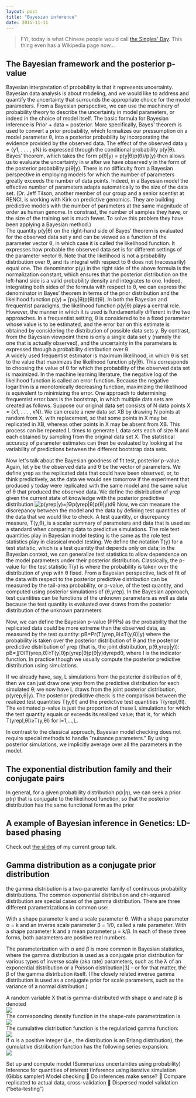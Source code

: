 ```yaml
---
layout: post
title: "Bayesian inference"
date: 2015-11-11
---
```

<blockquote>FYI, today is what Chinese people would call <a href="https://en.wikipedia.org/wiki/Singles%27_Day">the Singles' Day</a>. This thing even has a Wikipedia page now...</blockquote>
<h2>The Bayesian framework and the posterior p-value</h2>
Bayesian interpretation of probability is that it represents uncertainty. Bayesian data analysis is about modeling, and we would like to address and quantify the uncertainty that surrounds the appropriate choice for the model parameters. From a Bayesian perspective, we can use the machinery of probability theory to describe the uncertainty in model parameters, or indeed in the choice of model itself. The basic formula for Bayesian inference is Prior + data = posterior. More specifically, Bayes' theorem is used to convert a prior probability, which formalizes our pressumption on a model parameter θ, into a posterior probability by incorporating the evidence provided by the observed data. The effect of the observed data y = {y1, . . . , yN} is expressed through the conditional probability p(y|θ). Bayes’ theorem, which takes the form p(θ|y) = p(y|θ)p(θ)/p(y) then allows us to evaluate the uncertainty in w after we have observed y in the form of the posterior probability p(θ|y). There is no difficulty from a Bayesian perspective in employing models for which the number of parameters greatly exceeds the number of data points. Indeed, in a Bayesian model the effective number of parameters adapts automatically to the size of the data set. (Dr. Jeff Tilson, another member of our group and a senior scentist at RENCI, is working with Kirk on predictive genomics. They are building predictive models with the number of parameters at the same magnitude of order as human genome. In constrast, the number of samples they have, or the size of the training set is much fewer. To solve this problem they have been applying a Bayesian method.)<br/>
The quantity p(y|θ) on the right-hand side of Bayes’ theorem is evaluated for the observed data set y and can be viewed as a function of the parameter vector θ, in which case it is called the likelihood function. It expresses how probable the observed data set is for different settings of the parameter vector θ. Note that the likelihood is not a probability distribution over θ, and its integral with respect to θ does not (necessarily) equal one. The denominator p(y) in the right side of the above formula is the normalization constant, which ensures that the posterior distribution on the left-hand side is a valid probability density and integrates to one. Indeed, integrating both sides of the formula with respect to θ, we can express the denominator in Bayes’ theorem in terms of the prior distribution and the likelihood function p(y) = ∫p(y|θ)p(θ)d(θ). In both the Bayesian and frequentist paradigms, the likelihood function p(y|θ) plays a central role. However, the manner in which it is used is fundamentally different in the two approaches. In a frequentist setting, θ is considered to be a fixed parameter whose value is to be estimated, and the error bar on this estimate is obtained by considering the distribution of possible data sets y. By contrast, from the Bayesian viewpoint there is only a single data set y (namely the one that is actually observed), and the uncertainty in the parameters is expressed through a probability distribution over θ.<br/>
A widely used frequentist estimator is maximum likelihood, in which θ is set to the value that maximizes the likelihood function p(y|θ). This corresponds to choosing the value of θ for which the probability of the observed data set is maximized. In the machine learning literature, the negative log of the likelihood function is called an error function. Because the negative logarithm is a monotonically decreasing function, maximizing the likelihood is equivalent to minimizing the error. One approach to determining frequentist error bars is the bootstrap, in which multiple data sets are created as follows. Suppose our original data set consists of N data points X = {x1, . . . , xN}. We can create a new data set XB by drawing N points at random from X, with replacement, so that some points in X may be replicated in XB, whereas other points in X may be absent from XB. This process can be repeated L times to generate L data sets each of size N and each obtained by sampling from the original data set X. The statistical accuracy of parameter estimates can then be evaluated by looking at the variability of predictions between the different bootstrap data sets.

Now let's talk about the Bayesian goodness of fit test, posterior p-value. Again, let y be the observed data and θ be the vector of parameters. We define yrep as the replicated data that could have been observed, or, to think predictively, as the data we would see tomorrow if the experiment that produced y today were replicated with the same model and the same value of θ that produced the observed data. We define the distribution of yrep given the current state of knowledge with the posterior predictive distribution
<img src="https://cloud.githubusercontent.com/assets/5496192/11429944/da867ec6-944c-11e5-9176-bc34881e73d6.png" alt="p(yrep|y)=∫Θp(yrep|θ)p(θ|y)dθ"/>
Now, we can measure the discrepancy between the model and the data by defining test quantities of the data that we would like to check. A test quantity, or discrepancy measure, T(y,θ), is a scalar summary of parameters and data that is used as a standard when comparing data to predictive simulations. The role test quantities play in Bayesian model testing is the same as the role test statistics play in classical model testing. We define the notation T(y) for a test statistic, which is a test quantity that depends only on data; in the Bayesian context, we can generalize test statistics to allow dependence on the model parameters under their posterior distribution.
Classically, the p-value for the test statistic T(y) is
<imag src="https://cloud.githubusercontent.com/assets/5496192/11429946/e97a8fda-944c-11e5-8a10-6d80f7ee3617.png" alt="pC=Pr(T(yrep)≥T(y)|θ)" />
where the probability is taken over the distribution of yrep with θ fixed. From a Bayesian perspective, lack of fit of the data with respect to the posterior predictive distribution can be measured by the tail-area probability, or p-value, of the test quantity, and computed using posterior simulations of (θ,yrep). In the Bayesian approach, test quantities can be functions of the unknown parameters as well as data because the test quantity is evaluated over draws from the posterior distribution of the unknown parameters.

Now, we can define the Bayesian p-value (PPPs) as the probability that the replicated data could be more extreme than the observed data, as measured by the test quantity:
pB=Pr(T(yrep,θ)≥T(y,θ)|y)
where the probability is taken over the posterior distribution of θ and the posterior predictive distribution of yrep (that is, the joint distribution, p(θ,yrep|y)):
pB=∬ΘIT(yrep,θ)≥T(y|θ)p(yrep|θ)p(θ|y)dyrepdθ,
where I is the indicator function. In practice though we usually compute the posterior predictive distribution using simulations.

If we already have, say, L simulations from the posterior distribution of θ, then we can just draw one yrep from the predictive distribution for each simulated θ; we now have L draws from the joint posterior distribution, p(yrep,θ|y). The posterior predictive check is the comparison between the realized test quantities T(y,θl) and the predictive test quantities T(yrepl,θl). The estimated p-value is just the proportion of these L simulations for which the test quantity equals or exceeds its realized value; that is, for which
T(yrepl,θl)≥T(y,θl)
for l=1,...,L.

In contrast to the classical approach, Bayesian model checking does not require special methods to handle "nuisance parameters." By using posterior simulations, we implicitly average over all the parameters in the model.
<h2>The exponential distribution family and their conjugate pairs</h2>
In general, for a given probability distribution p(x|η), we can seek a prior p(η) that is
conjugate to the likelihood function, so that the posterior distribution has the same
functional form as the prior

<h2>A example of Bayesian inference in Genetics: LD-based phasing</h2>
Check out <a href="lybird300.github.io/YLin_July6_2016_StatisticalPhasing.pdf">the slides</a> of my current group talk.
<h2>Gamma distribution as a conjugate prior distribution</h2>
the gamma distribution is a two-parameter family of continuous probability distributions. The common exponential distribution and chi-squared distribution are special cases of the gamma distribution. There are three different parametrizations in common use:

With a shape parameter k and a scale parameter θ.
With a shape parameter α = k and an inverse scale parameter β = 1/θ, called a rate parameter.
With a shape parameter k and a mean parameter μ = k/β.
In each of these three forms, both parameters are positive real numbers.

The parameterization with α and β is more common in Bayesian statistics, where the gamma distribution is used as a conjugate prior distribution for various types of inverse scale (aka rate) parameters, such as the λ of an exponential distribution or a Poisson distribution[3] – or for that matter, the β of the gamma distribution itself. (The closely related inverse gamma distribution is used as a conjugate prior for scale parameters, such as the variance of a normal distribution.)

A random variable X that is gamma-distributed with shape α and rate β is denoted<br/>
<img src= "https://cloud.githubusercontent.com/assets/5496192/11150608/d20480f0-89f6-11e5-8884-acdc6e482a95.png" />
<br/>The corresponding density function in the shape-rate parametrization is <br/>
<img src="https://cloud.githubusercontent.com/assets/5496192/11150659/130d5ebe-89f7-11e5-9a16-0c2763e8ccb8.png" />
<br/>The cumulative distribution function is the regularized gamma function: <br/>
<img src="https://cloud.githubusercontent.com/assets/5496192/11150694/54db8b36-89f7-11e5-8dd6-172f87e18a90.png" />
<br/>If α is a positive integer (i.e., the distribution is an Erlang distribution), the cumulative distribution function has the following series expansion: <br/>
<img src="https://cloud.githubusercontent.com/assets/5496192/11150715/70754a58-89f7-11e5-8801-4e21b7ec05bf.png" />


Set up and compute model (Summarizes uncertainties using probability)
Inference for quantities of interest (Inference using iterative simulation (Gibbs sampler)
Model checking
 Do inferences make sense?
 Compare replicated to actual data, cross-validation
 Dispersed model validation (“beta-testing”)





